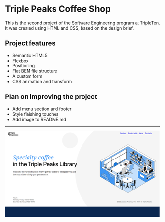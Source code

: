 # Triple Peaks Coffee Shop

This is the second project of the Software Engineering program at TripleTen. It was created using HTML and CSS, based on the design brief.

## Project features

- Semantic HTML5
- Flexbox
- Positioning
- Flat BEM file structure
- A custom form
- CSS animation and transform

## Plan on improving the project

- Add menu section and footer
- Style finishing touches
- Add image to README.md

---

![alt text](./images/demo/Coffeeshop.png)
